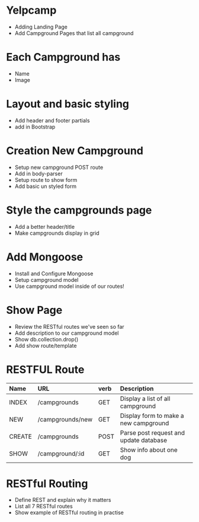 Yelpcamp
========
* Adding Landing Page
* Add Campground Pages that list all campground

Each Campground has
===================
* Name
* Image

Layout and basic styling
=========================
* Add header and footer partials
* add in Bootstrap

Creation New Campground
========================
* Setup new campground POST route
* Add in body-parser
* Setup route to show form
* Add basic un styled form

Style the campgrounds page
============================
* Add a better header/title
* Make campgrounds display in grid

Add Mongoose
==================
* Install and Configure Mongoose
* Setup campground model
* Use campground model inside of our routes!

Show Page
==========
* Review the RESTful routes we've seen so far
* Add description to our campground model 
* Show db.collection.drop()
* Add show route/template

RESTFUL Route
==================
|Name   |URL             |verb   | Description                         |
|:----- |:----------------|:-------|:----------------------------------|
|INDEX |/campgrounds    |GET    |Display a list of all campground      |
|NEW   |/campgrounds/new|GET    |Display form to make a new campground |
|CREATE|/campgrounds    |POST   |Parse post request and update database|
|SHOW  |/campground/:id  |GET    |Show info about one dog              |

RESTful Routing
================
* Define REST and explain why it matters
* List all 7 RESTful routes
* Show example of RESTful routing in practise